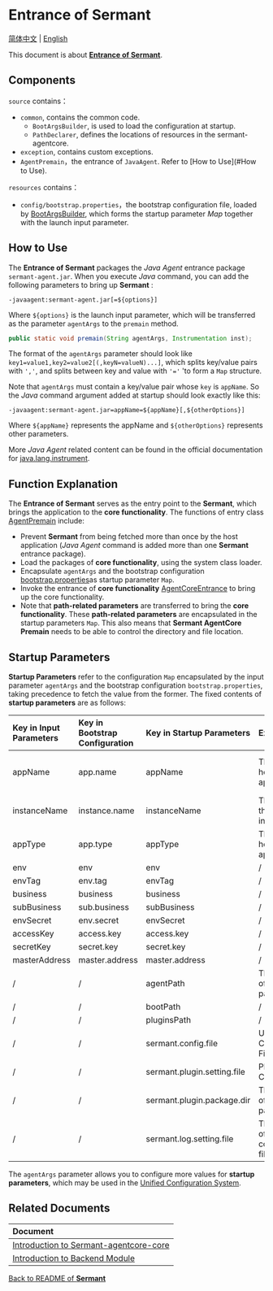 # Entrance of Sermant

[简体中文](entrance-zh.md) | [English](entrance.md)

This document is about [**Entrance of Sermant**](../../sermant-agentcore/sermant-agentcore-premain).

## Components

`source` contains：

- `common`, contains the common code.
  - `BootArgsBuilder`, is used to load the configuration at startup.
  - `PathDeclarer`, defines the locations of resources in the sermant-agentcore.
- `exception`, contains custom exceptions.
- `AgentPremain`，the entrance of `JavaAgent`. Refer to [How to Use](#How to Use).

`resources` contains：

- `config/bootstrap.properties`，the bootstrap configuration file, loaded by [BootArgsBuilder](../../sermant-agentcore/sermant-agentcore-premain/src/main/java/com/huawei/sermant/premain/common/BootArgsBuilder.java), which forms the startup parameter *Map* together with the launch input parameter.

## **How to Use**

The **Entrance of Sermant** packages the *Java Agent* entrance package `sermant-agent.jar`. When you execute *Java* command, you can add the following parameters to bring up **Sermant** :

```shell
-javaagent:sermant-agent.jar[=${options}]
```

Where `${options}` is the launch input parameter, which will be transferred as the parameter `agentArgs` to the `premain` method.

```java
public static void premain(String agentArgs, Instrumentation inst);
```

The format of the `agentArgs` parameter should look like `key1=value1,key2=value2[(,keyN=valueN)...]`, which splits key/value pairs with `','`, and splits between key and value with `'='` 'to form a `Map` structure.

Note that `agentArgs` must contain a key/value pair whose `key` is `appName`. So the *Java* command argument added at startup should look exactly like this:

```shell
-javaagent:sermant-agent.jar=appName=${appName}[,${otherOptions}]
```

Where `${appName}` represents the appName and `${otherOptions}` represents other parameters.

More *Java Agent* related content can be found in the official documentation for [java.lang.instrument](https://docs.oracle.com/javase/8/docs/api/java/lang/instrument/package-summary.html).

## Function Explanation

The **Entrance of Sermant** serves as the entry point to the **Sermant**, which brings the application to the **core functionality**. The functions of entry class [AgentPremain](../../sermant-agentcore/sermant-agentcore-premain/src/main/java/com/huawei/sermant/premain/AgentPremain.java) include:

- Prevent **Sermant** from being fetched more than once by the host application (*Java Agent* command is added more than one **Sermant** entrance package).
- Load the packages of **core functionality**, using the system class loader.
- Encapsulate `agentArgs` and the bootstrap configuration [bootstrap.properties](../../sermant-agentcore/sermant-agentcore-config/config/bootstrap.properties)as startup parameter `Map`.
- Invoke the entrance of **core functionality** [AgentCoreEntrance](../../sermant-agentcore/sermant-agentcore-core/src/main/java/com/huaweicloud/sermant/core/AgentCoreEntrance.java) to bring up the core functionality.
- Note that **path-related parameters** are transferred to bring the **core functionality**. These **path-related parameters** are encapsulated in the startup parameters `Map`. This also means that **Sermant AgentCore Premain** needs to be able to control the directory and file location.

## Startup Parameters

**Startup Parameters** refer to the configuration `Map` encapsulated by the input parameter `agentArgs` and the bootstrap configuration `bootstrap.properties`, taking precedence to fetch the value from the former. The fixed contents of **startup parameters** are as follows:

|Key in Input Parameters|Key in Bootstrap Configuration|Key in Startup Parameters|Explanation|Default Value|NotNull|Notes|
|:-|:-|:-|:-|:-:|:-|:-|
|appName|app.name|appName|The name of host application|/|True|Must present in startup parameters|
|instanceName|instance.name|instanceName|The name of the specific instance|default|True|/|
|appType|app.type|appType|The type of host application|0|True|/|
|env|env|env|/|/|False|/|
|envTag|env.tag|envTag|/|/|False|/|
|business|business|business|/|/|False|/|
|subBusiness|sub.business|subBusiness|/|/|False|/|
|envSecret|env.secret|envSecret|/|/|False|/|
|accessKey|access.key|access.key|/|/|False|/|
|secretKey|secret.key|secret.key|/|/|False|/|
|masterAddress|master.address|master.address|/|/|False|/|
|/|/|agentPath|The directory of Entrance package|The directory of Entrance package|True|No need to configure|
|/|/|bootPath|/|/|True|Deprecated|
|/|/|pluginsPath|/|/|True|Deprecated|
|/|/|sermant.config.file|Unified Configuration File|Unified Configuration File|True|No need to configure|
|/|/|sermant.plugin.setting.file|Plugin Setup Configuration|Plugin Setup Configuration|True|No need to configure|
|/|/|sermant.plugin.package.dir|The directory of plugin package|The directory of plugin package|True|No need to configure|
|/|/|sermant.log.setting.file|The directory of log configuration file|The directory of log configuration file|True|No need to configure|

The `agentArgs` parameter allows you to configure more values for **startup parameters**, which may be used in the [Unified Configuration System](agentcore.md#Unified-Configuration-System).

## Related Documents

|Document|
|:-|
|[Introduction to Sermant-agentcore-core](agentcore.md)|
|[Introduction to Backend Module](backend.md)|

[Back to README of **Sermant** ](../README.md)

